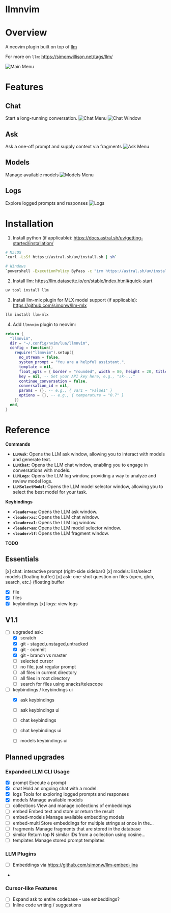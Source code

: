 # llmnvim

# Overview
A neovim plugin built on top of [llm](https://llm.datasette.io/en/stable/)

For more on `llm`: https://simonwillison.net/tags/llm/

![Main Menu](images/main_menu.png)


# Features
## Chat
Start a long-running conversation.
![Chat Menu](images/chat_menu.png)
![Chat Window](images/chat_window.png)

## Ask
Ask a one-off prompt and supply context via fragments
![Ask Menu](images/ask_menu.png)

## Models
Manage available models
![Models Menu](images/models_menu.png)

## Logs
Explore logged prompts and responses
![Logs](images/logs_window.png)

# Installation
1. Install python (if applicable): https://docs.astral.sh/uv/getting-started/installation/

```sh
# MacOS
`curl -LsSf https://astral.sh/uv/install.sh | sh`
```

```sh
# Windows
`powershell -ExecutionPolicy ByPass -c "irm https://astral.sh/uv/install.ps1 | iex"`
```

2. Install llm: https://llm.datasette.io/en/stable/index.html#quick-start
```sh
uv tool install llm
```

3. Install llm-mlx plugin for MLX model support (if applicable): https://github.com/simonw/llm-mlx 
```sh
llm install llm-mlx
```


4. Add `llmnvim` plugin to neovim:
```lua
return {
  "llmnvim",
  dir = "~/.config/nvim/lua/llmnvim",
  config = function()
    require("llmnvim").setup({
      no_stream = false,
      system_prompt = "You are a helpful assistant.",
      template = nil,
      float_opts = { border = "rounded", width = 80, height = 20, title = "LLM Chat" },
      key = nil, -- Set your API key here, e.g., "sk-..."
      continue_conversation = false,
      conversation_id = nil,
      params = {}, -- e.g., { var1 = "value1" }
      options = {}, -- e.g., { temperature = "0.7" }
    })
  end,
}
```

# Reference
**Commands**
*   **`LLMAsk`**: Opens the LLM ask window, allowing you to interact with models and generate text.
*   **`LLMChat`**: Opens the LLM chat window, enabling you to engage in conversations with models.
*   **`LLMLogs`**: Opens the LLM log window, providing a way to analyze and review model logs.
*   **`LLMSelectModel`**: Opens the LLM model selector window, allowing you to select the best model for your task.

**Keybindings**
*   **`<leader>aa`**: Opens the LLM ask window.
*   **`<leader>ac`**: Opens the LLM chat window.
*   **`<leader>al`**: Opens the LLM log window.
*   **`<leader>am`**: Opens the LLM model selector window.
*   **`<leader>lf`**: Opens the LLM fragment window.


**TODO**
## Essentials
[x] chat: interactive prompt (right-side sidebar0
[x] models: list/select models (floating buffer)
[x] ask: one-shot question on files (open, glob, search, etc.) (floating buffer
  - [x] file
  - [x] files
  - [x] keybindings
[x] logs: view logs

## V1.1
- [ ] upgraded ask:
  - [x] scratch
  - [x] git - staged,unstaged,untracked
  - [x] git - commit
  - [x] git - branch vs master
  - [ ] selected cursor
  - [ ] no file, just regular prompt
  - [ ] all files in current directory
  - [ ] all files in root directory
  - [ ] search for files using snacks/telescope

- [ ] keybindings / keybindings ui
  - [x] ask keybindings 
  - [ ] ask keybindings ui
  - [ ] chat keybindings 
  - [ ] chat keybindings ui
  - [ ] models keybindings ui


## Planned upgrades
### Expanded LLM CLI Usage
- [x] prompt       Execute a prompt
- [x] chat          Hold an ongoing chat with a model.
- [x] logs          Tools for exploring logged prompts and responses
- [x] models        Manage available models
- [ ] collections   View and manage collections of embeddings
- [ ] embed         Embed text and store or return the result
- [ ] embed-models  Manage available embedding models
- [ ] embed-multi   Store embeddings for multiple strings at once in the...
- [ ] fragments     Manage fragments that are stored in the database
- [ ] similar       Return top N similar IDs from a collection using cosine...
- [ ] templates     Manage stored prompt templates

### LLM Plugins
- [ ] Embeddings via https://github.com/simonw/llm-embed-jina
- 

### Cursor-like Features
- [ ] Expand ask to entire codebase - use embeddings?
- [ ] Inline code writing / suggestions

### 
